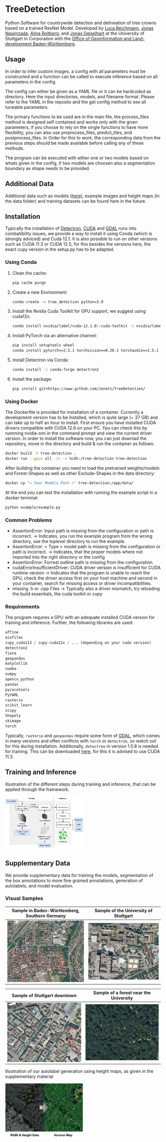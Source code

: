 # TreeDetection
Python Software for countrywide detection and delineation of tree crowns based on a trained ResNet Model. Developed by [Luca Reichmann](https://github.com/reichmla), [Jonas Nasimzada](https://github.com/JonasNasimzada), [Alina Roitberg](https://aroitberg.github.io/), and [Jonas Geiselhart](https://github.com/Jonetz) at the University of Stuttgart in Corporation with the [Office of Geoinformation and Land-development Baden-Württemberg](https://www.lgl-bw.de/).

## Usage
In order to infer custom images, a config with all parameters must be constructed and a function can be called to execute inference based on all parameters in the config. 

The config can either be given as a YAML file or it can be hardcoded as directory. Here the input directories, models, and filename format. Please refer to the YAML in the reposito and the get config method to see all tuneable parameters. 

The primary functions to be used are in the main file, the process_files method is designed self contained and works only with the given parameters, if you choose to rely on the single functions to have more flexibility, you can also use preprocess_files, predict_tiles, and postprocess_files. In Order for this to work, the corresponding data from the previous steps should be made available before calling any of these methods.

The program can be executed with either one or two models based on whats given in the config, if two models are choosen also a segmentation boundary as shape needs to be provided. 

## Additional Data 
Additional data such as models [(here)](https://drive.google.com/drive/folders/1kc9LbImT5-2bl0A86FfWho2q9qx7MBYd?usp=drive_link), example images and height maps (in the data folder) and training datasets can be found here in the future.

## Installation
Typically the installation of [Detectron](detectron2.readthedocs.io/en/latest/tutorials/instal), [CUDA](https://developer.nvidia.com/cuda-12-1-0-download-archive) and [GDAL](https://gdal.org/en/stable/) runs into combatibility issues, we provide a way to install it using Conda (which is strongly adviced) and Cuda 12.1.
It is also possible to run on other versions such as CUDA 11.3 or CUDA 12.5, for this besides the versions here, the exact cupy version in the setup.py has to be adapted.


### Using Conda

1. Clean the cache:
   ```bash
   pip cache purge
   ```

2. Create a new Environment:
   ```bash
   conda create -n tree_detection python=3.9
   ```

3. Install the Nvidia Cuda Toolkit for GPU support, we suggest using cuda12x:
   ```bash
   conda install nvidia/label/cuda-12.1.0::cuda-toolkit -c nvidia/label/cuda-12.1.0
   ```

4. Install PyTorch via an alternative channel:
   ```bash
   pip install setuptools wheel
   conda install pytorch==2.5.1 torchvision==0.20.1 torchaudio==2.5.1 pytorch-cuda=12.4 -c pytorch -c nvidia
   ```

5. Install Detectron via Conda:
   ```bash
   conda install -c conda-forge detectron2
   ```

6. Install the package:
   ```bash
   pip install git+https://www.github.com/Jonetz/TreeDetection/
   ```


### Using Docker
The Dockerfile is provided for installation of a container. Currently a development version has to be installed, which is quite large (~ 37 GB) and can take up to half an hour to install.
First ensure you have installed CUDA drivers compatible with CUDA 12.6 on your PC. Ypu can check this by runnning nvidia-smi in the command prompt and view the current driver version.
In order to install the software now, you can just downlad the repository, move in the directory and build & run the container as follows:
   ```bash
   docker build -t tree-detection .
   docker run --gpus all -it -v %cd%:/tree-detection tree-detection
   ```
After building the container you need to load the pretrained weights/models and Forest-Shapes as well as other Exclude-Shapes in the data directory:
   ```bash
   docker cp "< Your Models Path >" tree-detection:/app/data/
   ```
At the end you can test the installation with running the example script in a docker terminal:
   ```bash
   python example/example.py
   ```
### Common Problems
- AssertionError: Input path is missing from the configuration or path is incorrect. -> Indicates, you run the example program from the wrong directory, use the toplevel directory to run the example.
- AssertionError: < Type > model path is missing from the configuration or path is incorrect. -> Indicates, that the proper models where not imported into the right directory or the config
- AssertionError: Forrest outline path is missing from the configuration.
- cudaErrorInsufficientDriver: CUDA driver version is insufficient for CUDA runtime version -> Indicates that the program is unable to reach the GPU, check the driver access first on your host machine and second in your container, search for missing access or driver incompatibilities.
- missing .h or .cpp Files -> Typically also a driver mismatch, try reloading the build essentials, the cuda toolkit or cupy 

### Requirements
The program requires a GPU with an adequate installed CUDA version for training and inference.
Further, the following libraries are used:

```python
affine
aiofiles
cupy_cuda113 / cupy-cuda12x / ... (depending on your cuda version)
detectron2
fiona
geopandas
matplotlib
numba
numpy
opencv_python
pandas
pycocotools
PyYAML
rasterio
scikit_learn
scipy
Shapely
skimage
torch
```
Typically, `rasterio` and `geopandas` require some form of [GDAL](https://gdal.org/en/stable/), which comes in many versions and often conflicts with `torch` or `detectron`, so watch out for this during installation. 
Additionally, `detectree` in version 1.0.8 is needed for training. This can be downloaded [here](https://github.com/PatBall1/detectree2/releases), for this it is advised to use CUDA 11.3.


## Training and Inference 

Illustration of the different steps during training and inference, that can be applied through the framework.
<!-- ![Training description](supplementary/imgs/illustration1.jpg) -->
<img src="supplementary/imgs/illustration1.jpg" width="50%" />

## Supplementary Data 
We provide supplementary data for training the models, segmentation of the box annotations to more fine grained annotations, generation of autolabels, and model evaluation.

### Visual Samples

Sample in Baden-Württemberg, Southern Germany             |  Sample of the University of Stuttgart
:-------------------------:|:-------------------------:
![Sample in Baden-Württemberg, Southern Germany](supplementary/imgs/sample1.jpg)  |  ![Sample of the University of Stuttgart](supplementary/imgs/sample2.jpg)

Sample of Stuttgart downtown             |  Sample of a forest near the University
:-------------------------:|:-------------------------:
![Sample of Stuttgart downtown](supplementary/imgs/sample3.jpg)  |  ![Sample of a forest near the University](supplementary/imgs/sample4.jpg)


Illustration of our autolabel generation using height maps, as given in the supplementary material 
<!-- ![Autolabel Generation](supplementary/imgs/illustration2.jpg) -->
<img src="supplementary/imgs/illustration2.jpg" width="50%" />
